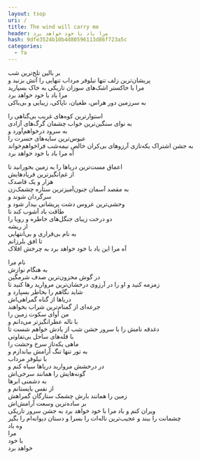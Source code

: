```yaml
---
layout: tsop
uri: /
title: The wind will carry me
header: مرا باد با خود خواهد برد
hash: 9dfe3524b10b4d80596113d86f723a5c
categories:
  - fa 
---
```


بر بالین تلخ‌ترین شب  
پریشان‌ترین زلف تنها نیلوفر مرداب تنهایی را آتش بزنید و  
مرا با خاکستر اشک‌های سوزان تاریکی به خاک بسپارید  
مرا باد با خود خواهد برد  
به سرزمین دور هراس، طغیان، ناپاکی، زیبایی و بی‌باکی  
 
استوارترین کوه‌های غریب بی‌گناهی را  
به نوای سنگین‌ترین خواب چشمان گرگ‌های آزادی  
به سرود درخواهم‌آورد و  
عبوس‌ترین سایه‌های حسرت را  
به جشن اشتراک یکه‌تازی آرزوهای بی‌کران خالص نیمه‌شب فراخواهم‌خواند  
آه مرا باد با خود خواهد برد  
 
اعماق مست‌ترین دریاها را به زمین بخورانید تا  
از غم‌انگیزترین فریادهایش  
هزار و یک قاصدک  
به مقصد آسمان جنون‌آمیزترین ستاره چشمک‌زن  
سرگردان شوند و  
وحشی‌ترین عروس دشت پریشانی بیدار شود و  
طاقت باد آشوب کند تا  
دو درخت زیبای جنگل‌های خاطره و رویا را  
از ریشه  
به نام بی‌قراری و بی‌انتهایی  
تا افق بلرزانم  
آه مرا این باد با خود خواهد برد به چرخش افلاک  
 
نام مرا  
به هنگام نوازش  
در گوش محزون‌ترین صدف شرمگین  
زمزمه کنید و او را در آرزوی درخشان‌ترین مروارید رها کنید تا  
شاید نگاهم را بخاطر بسپارد و  
دریاها از گناه گمراهی‌اش  
جرعه‌ای از گمنام‌ترین شراب بخواهند  
من آوای سکوت زمین را  
با ناله عطرانگیزتر می‌دانم و  
دغدقه نامش را با سرور جشن شب از یادش خواهم شست تا  
با قله‌های ساحل بی‌تفاوتی  
ماهی یکه‌تاز سرخ وحشت را  
به تور تنها تنگ آرامش بیاندازم و  
با نیلوفر مرداب  
در درخشش مروارید دریاها سیاه کنم و  
گونه‌هایش را همانند سرخی‌اش  
به دشمنی ابرها  
از نفس بایستانم و  
زمین را همانند بارش چشمک ستارگان گمراهش  
بر ساده‌ترین وسعت آرامش‌اش  
ویران کنم و باد مرا با خود خواهد برد به جشن سرور تاریکی  
چشمانت را ببند و عجیب‌ترین ناله‌ات را بسرا و دستان دیوانه‌ام را بگیر  
وه باد  
مرا  
با خود  
خواهد برد
